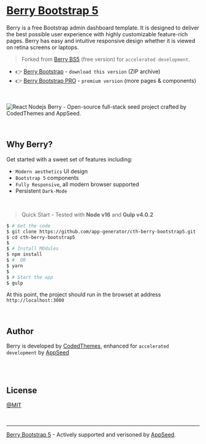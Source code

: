 # [Berry Bootstrap 5](https://github.com/app-generator/cth-berry-bootstrap5) 

Berry is a free Bootstrap admin dashboard template. It is designed to deliver the best possible user experience with highly customizable feature-rich pages. Berry has easy and intuitive responsive design whether it is viewed on retina screens or laptops.

> Forked from [Berry BS5](https://codedthemes.com/item/berry-bootstrap-free-admin-template/?ref=appseed) (free version) for `accelerated development`. 

- 👉 [Berry Bootstrap](https://github.com/app-generator/cth-berry-bootstrap5/archive/refs/heads/main.zip) - `download this version` (ZIP archive)
- 👉 [Berry Bootstrap PRO](https://codedthemes.com/item/berry-bootstrap-5-admin-template/?ref=appseed) - `premium version` (more pages & components)

<br />

![React Nodejs Berry - Open-source full-stack seed project crafted by CodedThemes and AppSeed.](https://user-images.githubusercontent.com/51070104/176936514-f1bccb21-bafe-4b43-9e4c-b6fe0ec9511d.png)

<br >

## Why Berry?

Get started with a sweet set of features including:

 * `Modern aesthetics` UI design
 * `Bootstrap 5` components
 * `Fully Responsive`, all modern browser supported
 * Persistent `Dark-Mode`

<br />

> Quick Start - Tested with **Node v16** and **Gulp v4.0.2**

```bash
$ # Get the code
$ git clone https://github.com/app-generator/cth-berry-bootstrap5.git
$ cd cth-berry-bootstrap5
$ 
$ # Install MOdules
$ npm install
$ #  OR
$ yarn
$
$ # Start the app 
$ gulp 
```

At this point, the project should run in the browset at address `http://localhost:3000`

<br />  

## Author

Berry is developed by [CodedThemes](https://codedthemes.com?ref=appseed), enhanced for `accelerated development` by [AppSeed](https://appseed.us)

<br />

<br />

## License

[@MIT](./LICENSE.md)

<br />

---
[Berry Bootstrap 5](https://github.com/app-generator/cth-berry-bootstrap5) - Actively supported and verisoned by [AppSeed](https://appseed.us/). 
